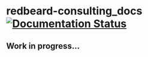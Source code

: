 <h1>
  <span>redbeard-consulting_docs</span>
  <a href='https://readthedocs.org/projects/redbeard-consulting-docs/badge/?version=latest'>
    <img src='https://readthedocs.org/projects/redbeard-consulting-docs/badge/?version=latest' alt='Documentation Status' />
  </a>
</h1>

## Work in progress...